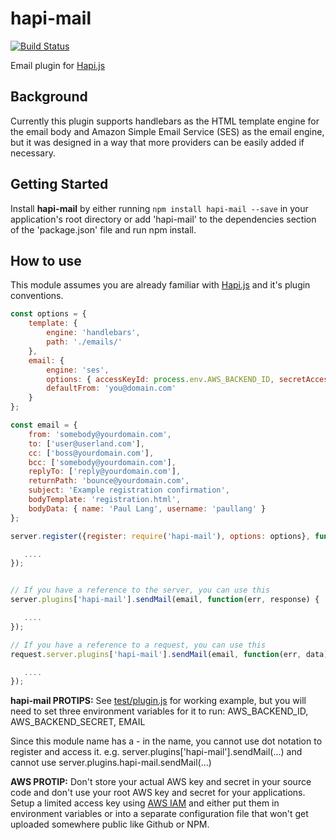 # hapi-mail

[![Build Status](https://travis-ci.org/paullang/deadbox.png)](https://travis-ci.org/paullang/deadbox)

Email plugin for [Hapi.js](https://github.com/hapijs/hapi)

## Background

Currently this plugin supports handlebars as the HTML template engine for the email body and Amazon Simple Email Service (SES) as the email engine, but it was designed in a way that more providers can be easily added if necessary.

## Getting Started
Install **hapi-mail** by either running `npm install hapi-mail --save` in your application's root directory or add 'hapi-mail' to the dependencies section of the 'package.json' file and run npm install.

## How to use

This module assumes you are already familiar with [Hapi.js](https://github.com/hapijs/hapi) and it's plugin conventions.

```javascript 
const options = { 
    template: {
        engine: 'handlebars',
        path: './emails/' 
    },
    email: {
        engine: 'ses',
        options: { accessKeyId: process.env.AWS_BACKEND_ID, secretAccessKey: process.env.AWS_BACKEND_SECRET, region: 'us-east-1' },
        defaultFrom: 'you@domain.com'
    }
};

const email = {
    from: 'somebody@yourdomain.com',
    to: ['user@userland.com'],
    cc: ['boss@yourdomain.com'],
    bcc: ['somebody@yourdomain.com'],
    replyTo: ['reply@yourdomain.com'],
    returnPath: 'bounce@yourdomain.com',
    subject: 'Example registration confirmation',
    bodyTemplate: 'registration.html',
    bodyData: { name: 'Paul Lang', username: 'paullang' }
};

server.register({register: require('hapi-mail'), options: options}, function (err) {

   ....
});


// If you have a reference to the server, you can use this
server.plugins['hapi-mail'].sendMail(email, function(err, response) {

   ....
});

// If you have a reference to a request, you can use this
request.server.plugins['hapi-mail'].sendMail(email, function(err, data) {

   ....
});


```

**hapi-mail PROTIPS:** 
See [test/plugin.js](https://github.com/paullang/hapi-mail/tree/master/test) for working example, but you will need to set three environment variables for it to run: AWS_BACKEND_ID, AWS_BACKEND_SECRET, EMAIL

Since this module name has a - in the name, you cannot use dot notation to register and access it.
e.g. server.plugins['hapi-mail'].sendMail(...) and cannot use server.plugins.hapi-mail.sendMail(...)

**AWS PROTIP:** Don't store your actual AWS key and secret in your source code and don't use your root AWS key and secret for your applications.
Setup a limited access key using [AWS IAM](http://aws.amazon.com/iam/) and either put them in environment variables or into a separate configuration file that won't get uploaded somewhere public like Github or NPM.

